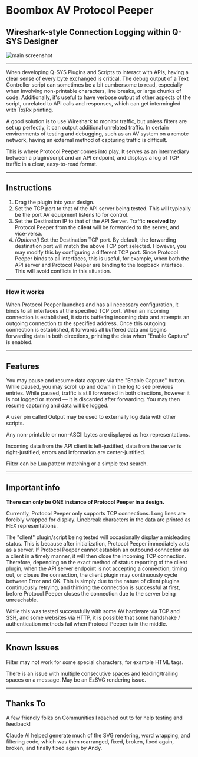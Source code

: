 # Boombox AV Protocol Peeper  
## Wireshark-style Connection Logging within Q-SYS Designer

![main screenshot](screenshots/protocol_peeper.gif)

---

When developing Q-SYS Plugins and Scripts to interact with APIs, having a clear sense of every byte exchanged is critical. The debug output of a Text Controller script can sometimes be a bit cumbersome to read, especially when involving non-printable characters, line breaks, or large chunks of code. Additionally, it's useful to have verbose output of other aspects of the script, unrelated to API calls and responses, which can get intermingled with Tx/Rx printing.

A good solution is to use Wireshark to monitor traffic, but unless filters are set up perfectly, it can output additional unrelated traffic. In certain environments of testing and debugging, such as an AV system on a remote network, having an external method of capturing traffic is difficult.

This is where Protocol Peeper comes into play. It serves as an intermediary between a plugin/script and an API endpoint, and displays a log of TCP traffic in a clear, easy-to-read format.

---

## Instructions

1. Drag the plugin into your design.
2. Set the TCP port to that of the API server being tested. This will typically be the port AV equipment listens to for control.
3. Set the Destination IP to that of the API Server. Traffic **received** by Protocol Peeper from the **client** will be forwarded to the server, and vice-versa.
4. *(Optional)* Set the Destination TCP port. By default, the forwarding destination port will match the above TCP port selected. However, you may modify this by configuring a different TCP port. Since Protocol Peeper binds to all interfaces, this is useful, for example, when both the API server and Protocol Peeper are binding to the loopback interface. This will avoid conflicts in this situation.

---

### How it works

When Protocol Peeper launches and has all necessary configuration, it binds to all interfaces at the specified TCP port. When an incoming connection is established, it starts buffering incoming data and attempts an outgoing connection to the specified address. Once this outgoing connection is established, it forwards all buffered data and begins forwarding data in both directions, printing the data when "Enable Capture" is enabled.

---

## Features

You may pause and resume data capture via the "Enable Capture" button. While paused, you may scroll up and down in the log to see previous entries. While paused, traffic is still forwarded in both directions, however it is not logged or stored — it is discarded after forwarding. You may then resume capturing and data will be logged.

A user pin called Output may be used to externally log data with other scripts.

Any non-printable or non-ASCII bytes are displayed as hex representations.

Incoming data from the API client is left-justified, data from the server is right-justified, errors and information are center-justified.

Filter can be Lua pattern matching or a simple text search.

---

## Important info

**There can only be ONE instance of Protocol Peeper in a design.**

Currently, Protocol Peeper only supports TCP connections. Long lines are forcibly wrapped for display. Linebreak characters in the data are printed as HEX representations.

The "client" plugin/script being tested will occasionally display a misleading status. This is because after initialization, Protocol Peeper immediately acts as a server. If Protocol Peeper cannot establish an outbound connection as a client in a timely manner, it will then close the incoming TCP connection. Therefore, depending on the exact method of status reporting of the client plugin, when the API server endpoint is not accepting a connection, timing out, or closes the connection, the client plugin may continuously cycle between Error and OK. This is simply due to the nature of client plugins continuously retrying, and thinking the connection is successful at first, before Protocol Peeper closes the connection due to the server being unreachable.

While this was tested successfully with some AV hardware via TCP and SSH, and some websites via HTTP, it is possible that some handshake / authentication methods fail when Protocol Peeper is in the middle.

---

## Known Issues

Filter may not work for some special characters, for example HTML tags.

There is an issue with multiple consecutive spaces and leading/trailing spaces on a message. May be an EzSVG rendering issue.

---

## Thanks To

A few friendly folks on Communities I reached out to for help testing and feedback!  

Claude AI helped generate much of the SVG rendering, word wrapping, and filtering code, which was then rearranged, fixed, broken, fixed again, broken, and finally fixed again by Andy.
